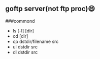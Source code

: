 ## goftp server(not ftp proc):smile:
###commond
* ls [-l]  [dir]
* cd [dir]
* cp dstdir/filename src
* ul dstdir src
* dl dstdir src